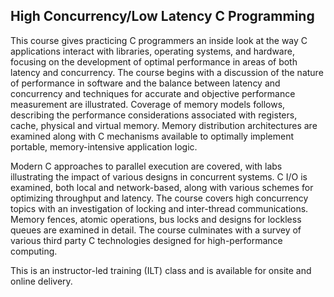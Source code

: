 ## High Concurrency/Low Latency C Programming

This course gives practicing C programmers an inside look at the way C applications interact with libraries, operating systems, and hardware, focusing on the development of optimal performance in areas of both latency and concurrency. The course begins with a discussion of the nature of performance in software and the balance between latency and concurrency and techniques for accurate and objective performance measurement are illustrated. Coverage of memory models follows, describing the performance considerations associated with registers, cache, physical and virtual memory. Memory distribution architectures are examined along with C mechanisms available to optimally implement portable, memory-intensive application logic.

Modern C approaches to parallel execution are covered, with labs illustrating the impact of various designs in concurrent systems. C I/O is examined, both local and network-based, along with various schemes for optimizing throughput and latency. The course covers high concurrency topics with an investigation of locking and inter-thread communications. Memory fences, atomic operations, bus locks and designs for lockless queues are examined in detail. The course culminates with a survey of various third party C technologies designed for high-performance computing.

This is an instructor-led training (ILT) class and is available for onsite and online delivery.

